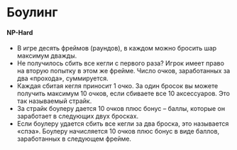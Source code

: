 # Боулинг
#### NP-Hard
- В игре десять фреймов (раундов), в каждом можно бросить шар максимум дважды.
- Не получилось сбить все кегли с первого раза? Игрок имеет право на вторую попытку в этом же фрейме. Число очков, заработанных за два «прохода», суммируется.
- Каждая сбитая кегля приносит 1 очко. За один бросок вы можете получить максимум 10 очков, если сбиваете все 10 аксессуаров. Это так называемый страйк.
- За страйк боулеру дается 10 очков плюс бонус – баллы, которые он заработает в следующих двух бросках.
- Если боулеру удается сбить все кегли за два броска, это называется «спэа». Боулеру начисляется 10 очков плюс бонус в виде баллов, заработанных в следующем фрейме.
